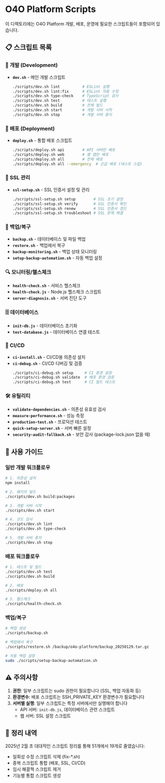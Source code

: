 # O4O Platform Scripts

이 디렉토리에는 O4O Platform 개발, 배포, 운영에 필요한 스크립트들이 포함되어 있습니다.

## 📋 스크립트 목록

### 🔧 개발 (Development)
- **`dev.sh`** - 메인 개발 스크립트
  ```bash
  ./scripts/dev.sh lint          # ESLint 실행
  ./scripts/dev.sh lint:fix      # ESLint 자동 수정
  ./scripts/dev.sh type-check    # TypeScript 검사
  ./scripts/dev.sh test          # 테스트 실행
  ./scripts/dev.sh build         # 전체 빌드
  ./scripts/dev.sh start         # 개발 서버 시작
  ./scripts/dev.sh stop          # 개발 서버 중지
  ```

### 🚀 배포 (Deployment)
- **`deploy.sh`** - 통합 배포 스크립트
  ```bash
  ./scripts/deploy.sh api        # API 서버만 배포
  ./scripts/deploy.sh web        # 웹 앱만 배포
  ./scripts/deploy.sh all        # 전체 배포
  ./scripts/deploy.sh all --emergency  # 긴급 배포 (테스트 스킵)
  ```

### 🔐 SSL 관리
- **`ssl-setup.sh`** - SSL 인증서 설정 및 관리
  ```bash
  ./scripts/ssl-setup.sh setup        # SSL 초기 설정
  ./scripts/ssl-setup.sh verify       # SSL 인증서 확인
  ./scripts/ssl-setup.sh renew        # SSL 인증서 갱신
  ./scripts/ssl-setup.sh troubleshoot # SSL 문제 해결
  ```

### 💾 백업/복구
- **`backup.sh`** - 데이터베이스 및 파일 백업
- **`restore.sh`** - 백업에서 복구
- **`backup-monitoring.sh`** - 백업 상태 모니터링
- **`setup-backup-automation.sh`** - 자동 백업 설정

### 🔍 모니터링/헬스체크
- **`health-check.sh`** - 서비스 헬스체크
- **`health-check.js`** - Node.js 헬스체크 스크립트
- **`server-diagnosis.sh`** - 서버 진단 도구

### 🗄️ 데이터베이스
- **`init-db.js`** - 데이터베이스 초기화
- **`test-database.js`** - 데이터베이스 연결 테스트

### 🔧 CI/CD
- **`ci-install.sh`** - CI/CD용 의존성 설치
- **`ci-debug.sh`** - CI/CD 디버깅 및 검증
  ```bash
  ./scripts/ci-debug.sh setup     # CI 환경 설정
  ./scripts/ci-debug.sh validate  # 배포 환경 검증
  ./scripts/ci-debug.sh test      # CI 빌드 테스트
  ```

### 🛠️ 유틸리티
- **`validate-dependencies.sh`** - 의존성 유효성 검사
- **`measure-performance.sh`** - 성능 측정
- **`production-test.sh`** - 프로덕션 테스트
- **`quick-setup-server.sh`** - 서버 빠른 설정
- **`security-audit-fallback.sh`** - 보안 감사 (package-lock.json 없을 때)

## 📝 사용 가이드

### 일반 개발 워크플로우
```bash
# 1. 의존성 설치
npm install

# 2. 패키지 빌드
./scripts/dev.sh build:packages

# 3. 개발 서버 시작
./scripts/dev.sh start

# 4. 코드 검사
./scripts/dev.sh lint
./scripts/dev.sh type-check

# 5. 개발 서버 중지
./scripts/dev.sh stop
```

### 배포 워크플로우
```bash
# 1. 테스트 및 빌드
./scripts/dev.sh test
./scripts/dev.sh build

# 2. 배포
./scripts/deploy.sh all

# 3. 헬스체크
./scripts/health-check.sh
```

### 백업/복구
```bash
# 백업 생성
./scripts/backup.sh

# 백업에서 복구
./scripts/restore.sh /backup/o4o-platform/backup_20250129.tar.gz

# 자동 백업 설정
sudo ./scripts/setup-backup-automation.sh
```

## ⚠️ 주의사항

1. **권한**: 일부 스크립트는 sudo 권한이 필요합니다 (SSL, 백업 자동화 등)
2. **환경변수**: 배포 스크립트는 SSH_PRIVATE_KEY 환경변수가 필요합니다
3. **서버별 실행**: 일부 스크립트는 특정 서버에서만 실행해야 합니다
   - API 서버: `init-db.js`, 데이터베이스 관련 스크립트
   - 웹 서버: SSL 설정 스크립트

## 🧹 정리 내역

2025년 2월 초 대대적인 스크립트 정리를 통해 51개에서 19개로 줄였습니다:
- 일회성 수정 스크립트 삭제 (fix-*.sh)
- 중복 스크립트 통합 (배포, SSL, CI/CD)
- 임시 해결책 스크립트 제거
- 기능별 통합 스크립트 생성